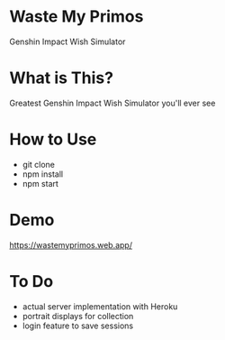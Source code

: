# Waste My Primos
Genshin Impact Wish Simulator

# What is This?
Greatest Genshin Impact Wish Simulator you'll ever see

# How to Use
- git clone
- npm install
- npm start

# Demo
https://wastemyprimos.web.app/

# To Do
- actual server implementation with Heroku
- portrait displays for collection
- login feature to save sessions

